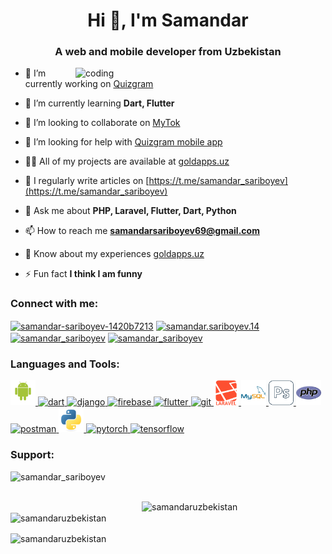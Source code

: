 <h1 align="center">Hi 👋, I'm Samandar</h1>
<h3 align="center">A web and mobile developer from Uzbekistan</h3>

<img align="right" alt="coding" width="400" src="https://puruvj.dev/media/blog-social-intro.png">

- 🔭 I’m currently working on [Quizgram](quizgram.uz)

- 🌱 I’m currently learning **Dart, Flutter**

- 👯 I’m looking to collaborate on [MyTok](mytok.uz)

- 🤝 I’m looking for help with [Quizgram mobile app](quizgram.uz)

- 👨‍💻 All of my projects are available at [goldapps.uz](goldapps.uz)

- 📝 I regularly write articles on [https://t.me/samandar_sariboyev](https://t.me/samandar_sariboyev)

- 💬 Ask me about **PHP, Laravel, Flutter, Dart, Python**

- 📫 How to reach me **samandarsariboyev69@gmail.com**

- 📄 Know about my experiences [goldapps.uz](goldapps.uz)

- ⚡ Fun fact **I think I am funny**

<h3 align="left">Connect with me:</h3>
<p align="left">
<a href="https://linkedin.com/in/samandar-sariboyev-1420b7213" target="blank"><img align="center" src="https://raw.githubusercontent.com/rahuldkjain/github-profile-readme-generator/master/src/images/icons/Social/linked-in-alt.svg" alt="samandar-sariboyev-1420b7213" height="30" width="40" /></a>
<a href="https://fb.com/samandar.sariboyev.14" target="blank"><img align="center" src="https://raw.githubusercontent.com/rahuldkjain/github-profile-readme-generator/master/src/images/icons/Social/facebook.svg" alt="samandar.sariboyev.14" height="30" width="40" /></a>
<a href="https://instagram.com/samandar_sariboyev" target="blank"><img align="center" src="https://raw.githubusercontent.com/rahuldkjain/github-profile-readme-generator/master/src/images/icons/Social/instagram.svg" alt="samandar_sariboyev" height="30" width="40" /></a>
<a href="https://www.youtube.com/c/samandar_sariboyev" target="blank"><img align="center" src="https://raw.githubusercontent.com/rahuldkjain/github-profile-readme-generator/master/src/images/icons/Social/youtube.svg" alt="samandar_sariboyev" height="30" width="40" /></a>
</p>

<h3 align="left">Languages and Tools:</h3>
<p align="left"> <a href="https://developer.android.com" target="_blank" rel="noreferrer"> <img src="https://raw.githubusercontent.com/devicons/devicon/master/icons/android/android-original-wordmark.svg" alt="android" width="40" height="40"/> </a> <a href="https://dart.dev" target="_blank" rel="noreferrer"> <img src="https://www.vectorlogo.zone/logos/dartlang/dartlang-icon.svg" alt="dart" width="40" height="40"/> </a> <a href="https://www.djangoproject.com/" target="_blank" rel="noreferrer"> <img src="https://cdn.worldvectorlogo.com/logos/django.svg" alt="django" width="40" height="40"/> </a> <a href="https://firebase.google.com/" target="_blank" rel="noreferrer"> <img src="https://www.vectorlogo.zone/logos/firebase/firebase-icon.svg" alt="firebase" width="40" height="40"/> </a> <a href="https://flutter.dev" target="_blank" rel="noreferrer"> <img src="https://www.vectorlogo.zone/logos/flutterio/flutterio-icon.svg" alt="flutter" width="40" height="40"/> </a> <a href="https://git-scm.com/" target="_blank" rel="noreferrer"> <img src="https://www.vectorlogo.zone/logos/git-scm/git-scm-icon.svg" alt="git" width="40" height="40"/> </a> <a href="https://laravel.com/" target="_blank" rel="noreferrer"> <img src="https://raw.githubusercontent.com/devicons/devicon/master/icons/laravel/laravel-plain-wordmark.svg" alt="laravel" width="40" height="40"/> </a> <a href="https://www.mysql.com/" target="_blank" rel="noreferrer"> <img src="https://raw.githubusercontent.com/devicons/devicon/master/icons/mysql/mysql-original-wordmark.svg" alt="mysql" width="40" height="40"/> </a> <a href="https://www.photoshop.com/en" target="_blank" rel="noreferrer"> <img src="https://raw.githubusercontent.com/devicons/devicon/master/icons/photoshop/photoshop-line.svg" alt="photoshop" width="40" height="40"/> </a> <a href="https://www.php.net" target="_blank" rel="noreferrer"> <img src="https://raw.githubusercontent.com/devicons/devicon/master/icons/php/php-original.svg" alt="php" width="40" height="40"/> </a> <a href="https://postman.com" target="_blank" rel="noreferrer"> <img src="https://www.vectorlogo.zone/logos/getpostman/getpostman-icon.svg" alt="postman" width="40" height="40"/> </a> <a href="https://www.python.org" target="_blank" rel="noreferrer"> <img src="https://raw.githubusercontent.com/devicons/devicon/master/icons/python/python-original.svg" alt="python" width="40" height="40"/> </a> <a href="https://pytorch.org/" target="_blank" rel="noreferrer"> <img src="https://www.vectorlogo.zone/logos/pytorch/pytorch-icon.svg" alt="pytorch" width="40" height="40"/> </a> <a href="https://www.tensorflow.org" target="_blank" rel="noreferrer"> <img src="https://www.vectorlogo.zone/logos/tensorflow/tensorflow-icon.svg" alt="tensorflow" width="40" height="40"/> </a> </p>

<h3 align="left">Support:</h3>
<p><a href="https://www.buymeacoffee.com/samandar_sariboyev"> <img align="left" src="https://cdn.buymeacoffee.com/buttons/v2/default-yellow.png" height="50" width="210" alt="samandar_sariboyev" /></a></p><br><br>

<p><img align="left" src="https://github-readme-stats.vercel.app/api/top-langs?username=samandaruzbekistan&show_icons=true&locale=en&layout=compact" alt="samandaruzbekistan" /></p>

<p>&nbsp;<img align="center" src="https://github-readme-stats.vercel.app/api?username=samandaruzbekistan&show_icons=true&locale=en" alt="samandaruzbekistan" /></p>

<p><img align="center" src="https://github-readme-streak-stats.herokuapp.com/?user=samandaruzbekistan&" alt="samandaruzbekistan" /></p>
